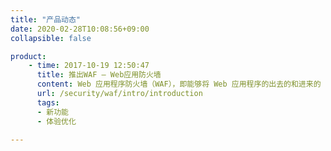 ```yaml
---
title: "产品动态"
date: 2020-02-28T10:08:56+09:00
collapsible: false

product:
    - time: 2017-10-19 12:50:47
      title: 推出WAF — Web应用防火墙
      content: Web 应用程序防火墙（WAF），即能够将 Web 应用程序的出去的和进来的 HTTP/HTTPS 流量进行过滤、监控和屏蔽。
      url: /security/waf/intro/introduction
      tags:
      - 新功能
      - 体验优化

---
```


<!-- 设置上述参数可生成产品动态页  -->
